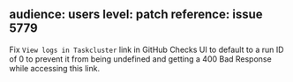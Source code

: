 audience: users
level: patch
reference: issue 5779
---
Fix `View logs in Taskcluster` link in GitHub Checks UI to default to a run ID of 0 to prevent it from being undefined and getting a 400 Bad Response while accessing this link.
